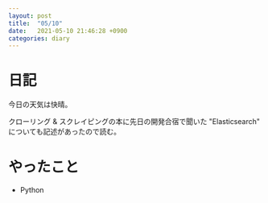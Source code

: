 ```yaml
---
layout: post
title:  "05/10"
date:   2021-05-10 21:46:28 +0900
categories: diary
---
```

# 日記

今日の天気は快晴。

クローリング & スクレイピングの本に先日の開発合宿で聞いた "Elasticsearch" についても記述があったので読む。

# やったこと

- Python